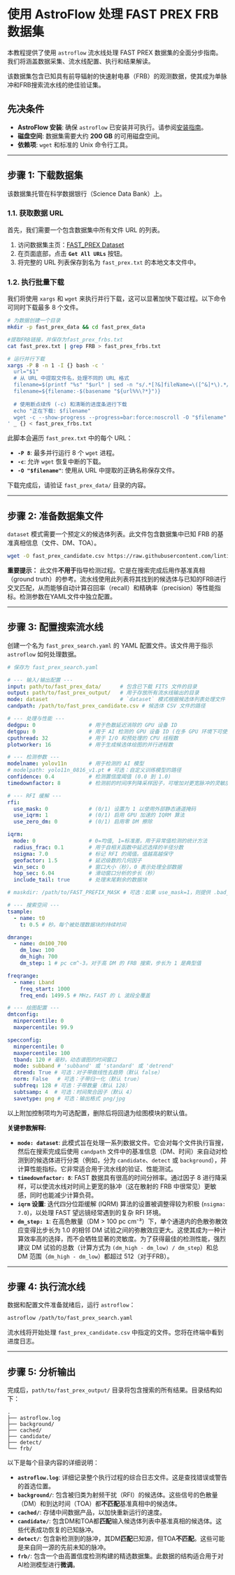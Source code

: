 # 使用 AstroFlow 处理 FAST PREX FRB 数据集

本教程提供了使用 `astroflow` 流水线处理 FAST PREX 数据集的全面分步指南。我们将涵盖数据采集、流水线配置、执行和结果解读。

该数据集包含已知具有前导辐射的快速射电暴（FRB）的观测数据，使其成为单脉冲和FRB搜索流水线的绝佳验证集。

## 先决条件

- **AstroFlow 安装**: 确保 `astroflow` 已安装并可执行。请参阅[安装指南](./README_zh-CN.md#methods)。
- **磁盘空间**: 数据集需要大约 **200 GB** 的可用磁盘空间。
- **依赖项**: `wget` 和标准的 Unix 命令行工具。

---

## 步骤 1: 下载数据集

该数据集托管在科学数据银行（Science Data Bank）上。

### 1.1. 获取数据 URL

首先，我们需要一个包含数据集中所有文件 URL 的列表。

1.  访问数据集主页：[FAST_PREX Dataset](https://www.scidb.cn/en/detail?dataSetId=3b3cf2f75a74419b89a56cc9626af2a0)
2.  在页面底部，点击 **`Get All URLs`** 按钮。
3.  将完整的 URL 列表保存到名为 `fast_prex.txt` 的本地文本文件中。

### 1.2. 执行批量下载

我们将使用 `xargs` 和 `wget` 来执行并行下载，这可以显著加快下载过程。以下命令可同时下载最多 8 个文件。

```bash
# 为数据创建一个目录
mkdir -p fast_prex_data && cd fast_prex_data

#提取FRB链接，并保存为fast_prex_frbs.txt
cat fast_prex.txt | grep FRB > fast_prex_frbs.txt

# 运行并行下载
xargs -P 8 -n 1 -I {} bash -c '
  url="$1"
  # 从 URL 中提取文件名，处理不同的 URL 格式
  filename=$(printf "%s" "$url" | sed -n "s/.*[?&]fileName=\([^&]*\).*/\1/p")
  filename=${filename:-$(basename "${url%%\?*}")}
  
  # 使用断点续传 (-c) 和清晰的进度条进行下载
  echo "正在下载: $filename"
  wget -c --show-progress --progress=bar:force:noscroll -O "$filename" "$url"
' _ {} < fast_prex_frbs.txt
```

此脚本会遍历 `fast_prex.txt` 中的每个 URL：
- **`-P 8`**: 最多并行运行 8 个 `wget` 进程。
- **`-c`**: 允许 `wget` 恢复中断的下载。
- **`-O "$filename"`**: 使用从 URL 中提取的正确名称保存文件。

下载完成后，请验证 `fast_prex_data/` 目录的内容。

---

## 步骤 2: 准备数据集文件

`dataset` 模式需要一个预定义的候选体列表。此文件包含数据集中已知 FRB 的基准真相信息（文件、DM、TOA）。

```bash
wget -O fast_prex_candidate.csv https://raw.githubusercontent.com/lintian233/astroflow/main/docs/candidates/fast_prex_candidate.csv
```

**重要提示：** 此文件**不用于**指导检测过程。它是在搜索完成后用作基准真相（ground truth）的参考。流水线使用此列表将其找到的候选体与已知的FRB进行交叉匹配，从而能够自动计算召回率（recall）和精确率（precision）等性能指标。检测参数在YAML文件中独立配置。

---

## 步骤 3: 配置搜索流水线

创建一个名为 `fast_prex_search.yaml` 的 YAML 配置文件。该文件用于指示 `astroflow` 如何处理数据。

```yaml
# 保存为 fast_prex_search.yaml

# --- 输入/输出配置 ---
input: path/to/fast_prex_data/      # 包含已下载 FITS 文件的目录
output: path/to/fast_prex_output/   # 用于存放所有流水线输出的目录
mode: dataset                       # `dataset` 模式根据候选体列表处理文件
candpath: /path/to/fast_prex_candidate.csv # 候选体 CSV 文件的路径

# --- 处理与性能 ---
dedgpu: 0                 # 用于色散延迟消除的 GPU 设备 ID
detgpu: 0                 # 用于 AI 检测的 GPU 设备 ID (在多 GPU 环境下可使用不同 ID)
cputhread: 32             # 用于 I/O 和预处理的 CPU 线程数
plotworker: 16            # 用于生成候选体绘图的并行进程数

# --- 检测参数 ---
modelname: yolov11n       # 用于检测的 AI 模型
# modelpath: yolo11n_0816_v1.pt # 可选：自定义训练模型的路径
confidence: 0.4           # 检测置信度阈值 (0.0 到 1.0)
timedownfactor: 8         # 检测前的时间序列降采样因子，可增加对更宽脉冲的灵敏度

# --- RFI 缓解 ---
rfi: 
  use_mask: 0             # (0/1) 设置为 1 以使用外部静态通道掩码
  use_iqrm: 1             # (0/1) 启用 GPU 加速的 IQRM 算法
  use_zero_dm: 0          # (0/1) 启用零 DM 擦除 

iqrm:
  mode: 0                 # 0=均值, 1=标准差。用于异常值检测的统计方法
  radius_frac: 0.1        # 用于自相关函数中延迟选择的半径分数
  nsigma: 7.0             # 标记 RFI 的阈值。值越高越保守
  geofactor: 1.5          # 延迟级数的几何因子
  win_sec: 0              # 窗口大小（秒），0 表示处理全部数据
  hop_sec: 6.04           # 滑动窗口分析的步长（秒）
  include_tail: true      # 处理末尾剩余的数据块

# maskdir: /path/to/FAST_PREFIX_MASK # 可选：如果 use_mask=1，则提供 .bad_chans 文件目录

# --- 搜索空间 ---
tsample:
  - name: t0
    t: 0.5 # 秒。每个被处理数据块的持续时间

dmrange:
  - name: dm100_700
    dm_low: 100
    dm_high: 700
    dm_step: 1 # pc cm^-3。对于高 DM 的 FRB 搜索，步长为 1 是典型值

freqrange:
  - name: Lband
    freq_start: 1000
    freq_end: 1499.5 # MHz。FAST 的 L 波段全覆盖

# --- 绘图配置 ---
dmtconfig:
  minpercentile: 0
  maxpercentile: 99.9

specconfig:
  minpercentile: 0    
  maxpercentile: 100
  tband: 120 # 毫秒。动态谱图的时间窗口
  mode: subband # 'subband' 或 'standard' 或 'detrend'
  dtrend: True # 可选：对子带做线性去趋势（默认 false）
  norm: False   # 可选：子带归一化（默认 true）
  subfreq: 128 # 可选：子带数量（默认 128）
  subtsamp: 4  # 可选：时间聚合因子（默认 4）
  savetype: png # 可选：输出格式 png/jpg
```

以上附加控制项均为可选配置，删除后将回退为绘图模块的默认值。

**关键参数解释:**

- **`mode: dataset`**: 此模式旨在处理一系列数据文件。它会对每个文件执行盲搜，然后在搜索完成后使用 `candpath` 文件中的基准信息（DM、时间）来自动对检测到的候选体进行分类（例如，分为 `candidate`、`detect` 或 `background`），并计算性能指标。它非常适合用于流水线的验证、性能测试。
- **`timedownfactor: 8`**: FAST 数据具有很高的时间分辨率。通过因子 8 进行降采样，可以使流水线对时间上更宽的脉冲（这在散射的 FRB 中很常见）更敏感，同时也能减少计算负荷。
- **`iqrm` 设置**: 迭代四分位距缓解 (IQRM) 算法的设置被调整得较为积极 (`nsigma: 7.0`)，以处理 FAST 望远镜经常遇到的复杂 RFI 环境。
- **`dm_step: 1`**: 在高色散量（DM > 100 pc cm⁻³）下，单个通道内的色散弥散效应变得比步长为 1.0 的相邻 DM 试验之间的弥散效应更大。这使其成为一种计算效率高的选择，而不会牺牲显著的灵敏度。为了获得最佳的检测性能，强烈建议 DM 试验的总数（计算方式为 `(dm_high - dm_low) / dm_step`）和总 DM 范围（`dm_high - dm_low`）都超过 512（对于FRB）。

---

## 步骤 4: 执行流水线

数据和配置文件准备就绪后，运行 `astroflow`：

```bash
astroflow /path/to/fast_prex_search.yaml
```

流水线将开始处理 `fast_prex_candidate.csv` 中指定的文件。您将在终端中看到进度日志。

---

## 步骤 5: 分析输出

完成后，`path/to/fast_prex_output/` 目录将包含搜索的所有结果。目录结构如下：

```
.
├── astroflow.log
├── background/
├── cached/
├── candidate/
├── detect/
└── frb/
```

以下是每个目录内容的详细说明：

-   **`astroflow.log`**: 详细记录整个执行过程的综合日志文件。这是查找错误或警告的首选位置。
-   **`background/`**: 包含被归类为射频干扰（RFI）的候选体。这些信号的色散量（DM）和到达时间（TOA）都**不匹配**基准真相中的候选体。
-   **`cached/`**: 存储中间数据产品，以加快重新运行的速度。
-   **`candidate/`**: 包含DM和TOA都**匹配**输入候选体列表中基准真相的候选体。这些代表成功恢复的已知脉冲。
-   **`detect/`**: 包含新检测到的脉冲，其DM**匹配**已知源，但TOA**不匹配**。这些可能是来自同一源的先前未知的脉冲。
-   **`frb/`**: 包含一个由高置信度检测构建的精选数据集。此数据的结构适合用于对AI检测模型进行**微调**。
